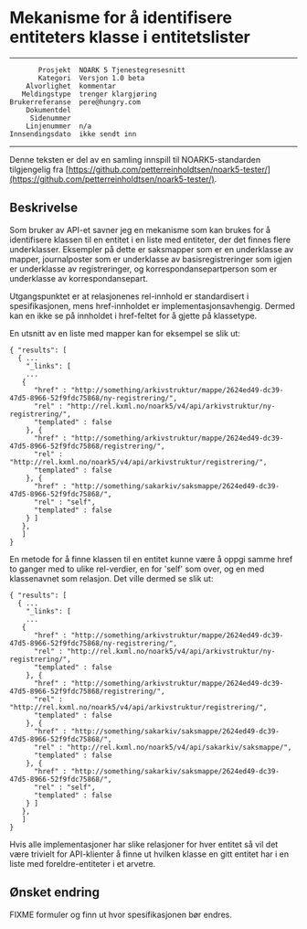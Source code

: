 Mekanisme for å identifisere entiteters klasse i entitetslister
===============================================================

 ------------------  ---------------------------------
           Prosjekt  NOARK 5 Tjenestegresesnitt
           Kategori  Versjon 1.0 beta
        Alvorlighet  kommentar
       Meldingstype  trenger klargjøring
    Brukerreferanse  pere@hungry.com
        Dokumentdel  
         Sidenummer  
        Linjenummer  n/a
    Innsendingsdato  ikke sendt inn
 ------------------  ---------------------------------

Denne teksten er del av en samling innspill til NOARK5-standarden
tilgjengelig fra [https://github.com/petterreinholdtsen/noark5-tester/](https://github.com/petterreinholdtsen/noark5-tester/).

Beskrivelse
-----------

Som bruker av API-et savner jeg en mekanisme som kan brukes for å
identifisere klassen til en entitet i en liste med entiteter, der det
finnes flere underklasser.  Eksempler på dette er saksmapper som er en
underklasse av mapper, journalposter som er underklasse av
basisregistreringer som igjen er underklasse av registreringer, og
korrespondansepartperson som er underklasse av korrespondansepart.

Utgangspunktet er at relasjonenes rel-innhold er standardisert i
spesifikasjonen, mens href-innholdet er implementasjonsavhengig.
Dermed kan en ikke se på innholdet i href-feltet for å gjette på
klassetype.

En utsnitt av en liste med mapper kan for eksempel se slik ut:

```
{ "results": [
  { ...
    "_links": [
    ...
   {
      "href" : "http://something/arkivstruktur/mappe/2624ed49-dc39-47d5-8966-52f9fdc75868/ny-registrering/",
      "rel" : "http://rel.kxml.no/noark5/v4/api/arkivstruktur/ny-registrering/",
      "templated" : false
    }, {
      "href" : "http://something/arkivstruktur/mappe/2624ed49-dc39-47d5-8966-52f9fdc75868/registrering/",
      "rel" : "http://rel.kxml.no/noark5/v4/api/arkivstruktur/registrering/",
      "templated" : false
    }, {
      "href" : "http://something/sakarkiv/saksmappe/2624ed49-dc39-47d5-8966-52f9fdc75868/",
      "rel" : "self",
      "templated" : false
    } ]
   },
   ]
}
```

En metode for å finne klassen til en entitet kunne være å oppgi samme
href to ganger med to ulike rel-verdier, en for 'self' som over, og en
med klassenavnet som relasjon.  Det ville dermed se slik ut:

```
{ "results": [
  { ...
    "_links": [
    ...
   {
      "href" : "http://something/arkivstruktur/mappe/2624ed49-dc39-47d5-8966-52f9fdc75868/ny-registrering/",
      "rel" : "http://rel.kxml.no/noark5/v4/api/arkivstruktur/ny-registrering/",
      "templated" : false
    }, {
      "href" : "http://something/arkivstruktur/mappe/2624ed49-dc39-47d5-8966-52f9fdc75868/registrering/",
      "rel" : "http://rel.kxml.no/noark5/v4/api/arkivstruktur/registrering/",
      "templated" : false
    }, {
      "href" : "http://something/sakarkiv/saksmappe/2624ed49-dc39-47d5-8966-52f9fdc75868/",
      "rel" : "http://rel.kxml.no/noark5/v4/api/sakarkiv/saksmappe/",
      "templated" : false
    }, {
      "href" : "http://something/sakarkiv/saksmappe/2624ed49-dc39-47d5-8966-52f9fdc75868/",
      "rel" : "self",
      "templated" : false
    } ]
   },
   ]
}
```

Hvis alle implementasjoner har slike relasjoner for hver entitet så
vil det være trivielt for API-klienter å finne ut hvilken klasse en
gitt entitet har i en liste med foreldre-entiteter i et arvetre.

Ønsket endring
--------------

FIXME formuler og finn ut hvor spesifikasjonen bør endres.
